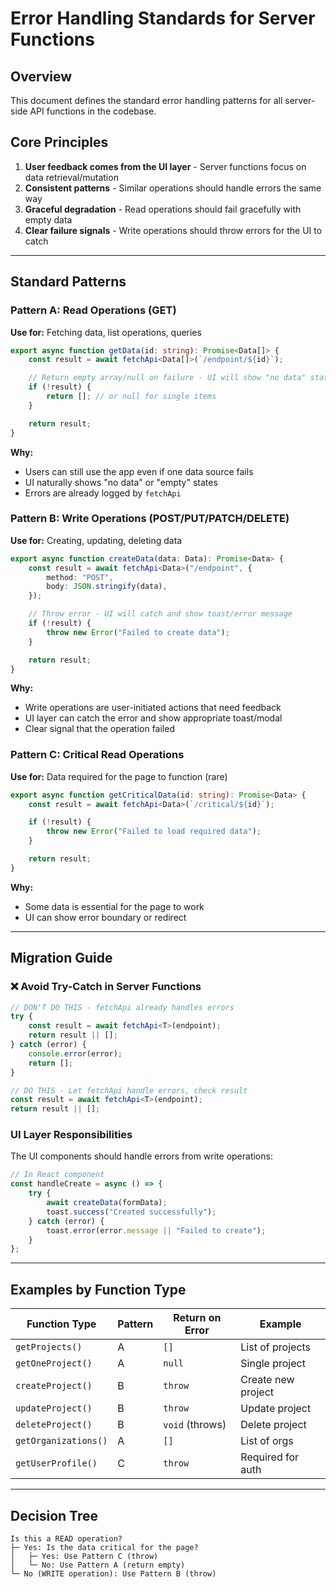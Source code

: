 # Error Handling Standards for Server Functions

## Overview

This document defines the standard error handling patterns for all server-side API functions in the codebase.

## Core Principles

1. **User feedback comes from the UI layer** - Server functions focus on data retrieval/mutation
2. **Consistent patterns** - Similar operations should handle errors the same way
3. **Graceful degradation** - Read operations should fail gracefully with empty data
4. **Clear failure signals** - Write operations should throw errors for the UI to catch

---

## Standard Patterns

### Pattern A: Read Operations (GET)

**Use for:** Fetching data, list operations, queries

```typescript
export async function getData(id: string): Promise<Data[]> {
    const result = await fetchApi<Data[]>(`/endpoint/${id}`);

    // Return empty array/null on failure - UI will show "no data" state
    if (!result) {
        return []; // or null for single items
    }

    return result;
}
```

**Why:**

-   Users can still use the app even if one data source fails
-   UI naturally shows "no data" or "empty" states
-   Errors are already logged by `fetchApi`

### Pattern B: Write Operations (POST/PUT/PATCH/DELETE)

**Use for:** Creating, updating, deleting data

```typescript
export async function createData(data: Data): Promise<Data> {
    const result = await fetchApi<Data>("/endpoint", {
        method: "POST",
        body: JSON.stringify(data),
    });

    // Throw error - UI will catch and show toast/error message
    if (!result) {
        throw new Error("Failed to create data");
    }

    return result;
}
```

**Why:**

-   Write operations are user-initiated actions that need feedback
-   UI layer can catch the error and show appropriate toast/modal
-   Clear signal that the operation failed

### Pattern C: Critical Read Operations

**Use for:** Data required for the page to function (rare)

```typescript
export async function getCriticalData(id: string): Promise<Data> {
    const result = await fetchApi<Data>(`/critical/${id}`);

    if (!result) {
        throw new Error("Failed to load required data");
    }

    return result;
}
```

**Why:**

-   Some data is essential for the page to work
-   UI can show error boundary or redirect

---

## Migration Guide

### ❌ Avoid Try-Catch in Server Functions

```typescript
// DON'T DO THIS - fetchApi already handles errors
try {
    const result = await fetchApi<T>(endpoint);
    return result || [];
} catch (error) {
    console.error(error);
    return [];
}
```

```typescript
// DO THIS - Let fetchApi handle errors, check result
const result = await fetchApi<T>(endpoint);
return result || [];
```

### UI Layer Responsibilities

The UI components should handle errors from write operations:

```typescript
// In React component
const handleCreate = async () => {
    try {
        await createData(formData);
        toast.success("Created successfully");
    } catch (error) {
        toast.error(error.message || "Failed to create");
    }
};
```

---

## Examples by Function Type

| Function Type        | Pattern | Return on Error | Example            |
| -------------------- | ------- | --------------- | ------------------ |
| `getProjects()`      | A       | `[]`            | List of projects   |
| `getOneProject()`    | A       | `null`          | Single project     |
| `createProject()`    | B       | `throw`         | Create new project |
| `updateProject()`    | B       | `throw`         | Update project     |
| `deleteProject()`    | B       | `void` (throws) | Delete project     |
| `getOrganizations()` | A       | `[]`            | List of orgs       |
| `getUserProfile()`   | C       | `throw`         | Required for auth  |

---

## Decision Tree

```
Is this a READ operation?
├─ Yes: Is the data critical for the page?
│   ├─ Yes: Use Pattern C (throw)
│   └─ No: Use Pattern A (return empty)
└─ No (WRITE operation): Use Pattern B (throw)
```
